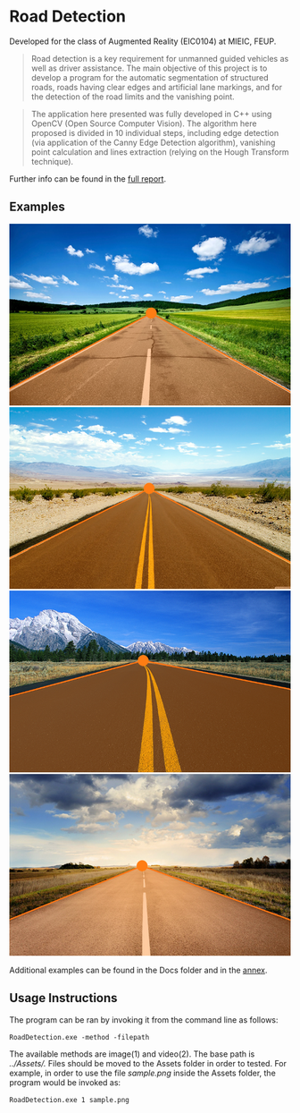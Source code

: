 # Road Detection

Developed for the class of Augmented Reality (EIC0104) at MIEIC, FEUP. 

> Road detection is a key requirement for unmanned guided vehicles as well as driver assistance. The main objective of this project is to develop a program for the automatic segmentation of structured roads, roads having clear edges and artificial lane markings, and for the detection of the road limits and the vanishing point. 

> The application here presented was fully developed in C++ using OpenCV (Open Source Computer Vision). The algorithm here proposed is divided in 10 individual steps, including edge detection (via application of the Canny Edge Detection algorithm), vanishing point calculation and lines extraction (relying on the Hough Transform technique).

Further info can be found in the [full report](Docs/report.pdf).

## Examples

![example](Docs/example2.png)
![example](Docs/example1.png)
![example](Docs/example3.png)
![example](Docs/example6.png)

Additional examples can be found in the Docs folder and in the [annex](Docs/annex.pdf).

## Usage Instructions

 The program can be ran by invoking it from the command line as follows:

```
RoadDetection.exe -method -filepath
```

The available methods are image(1) and video(2). The base path is *../Assets/.* Files should be moved to the Assets folder in order to tested. For example, in order to use the file *sample.png* inside the Assets folder, the program would be invoked as:

```
RoadDetection.exe 1 sample.png
```